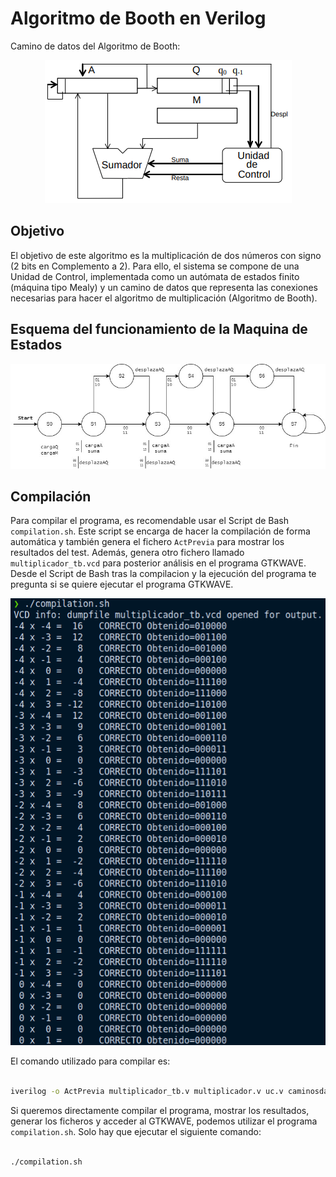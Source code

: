 # Algoritmo de Booth en Verilog
Camino de datos del Algoritmo de Booth:
<p align="center">
  <img src="https://github.com/feichay10/Booth-Algorithm-in-Verilog/blob/9eb77ad59fc31fbf3e324f2241417f4a0323431d/assets/Camino%20de%20datos%20del%20Alg%20Booth.png" />
</p>

## Objetivo
El objetivo de este algoritmo es la multiplicación de dos números con signo (2 bits en Complemento a 2). Para ello, el sistema se compone de una Unidad de Control, 
implementada como un autómata de estados finito (máquina tipo Mealy) y un camino de datos que representa las conexiones necesarias para hacer el algoritmo de multiplicación (Algoritmo de Booth).

## Esquema del funcionamiento de la Maquina de Estados
<p align="center">
  <img src="https://github.com/feichay10/Booth-Algorithm-in-Verilog/blob/d177db168d7c8db160f49bb09e13f028b3057ef7/assets/Diagrama%20de%20Estados.jpg" />
</p>

## Compilación
Para compilar el programa, es recomendable usar el Script de Bash `compilation.sh`. Este script se encarga de hacer la compilación de forma automática y también genera el fichero `ActPrevia` para mostrar los resultados del test. Además, genera otro fichero llamado `multiplicador_tb.vcd` para posterior análisis en el programa GTKWAVE. Desde el Script de Bash tras la compilacion y la ejecución del programa te pregunta si se quiere ejecutar el programa GTKWAVE.

<p align="center">
  <img src="https://github.com/feichay10/Booth-Algorithm-in-Verilog/blob/5e2ee1501580a66070a032f487a698850f38aa77/assets/Compilacion.png" />
</p>

El comando utilizado para compilar es:
```bash

iverilog -o ActPrevia multiplicador_tb.v multiplicador.v uc.v caminosdatos.v componentes.v

```
Si queremos directamente compilar el programa, mostrar los resultados, generar los ficheros y acceder al GTKWAVE, podemos utilizar el programa `compilation.sh`. Solo hay que ejecutar el siguiente comando:
```bash

./compilation.sh

```
